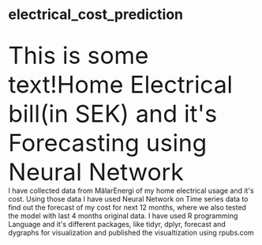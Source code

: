 # electrical_cost_prediction

<BR> <font size="16">This is some text!Home Electrical bill(in SEK) and it's Forecasting using Neural Network </font> </BR>
I have collected data from MälarEnergi of my home electrical usage and it's cost. Using those data I have used Neural Network on Time series data to find out the forecast of my cost for next 12 months, where we also tested the model with last 4 months original data.  I have used R programming Language and it's different packages, like tidyr, dplyr, forecast and dygraphs for visualization and published the visualtization using rpubs.com
